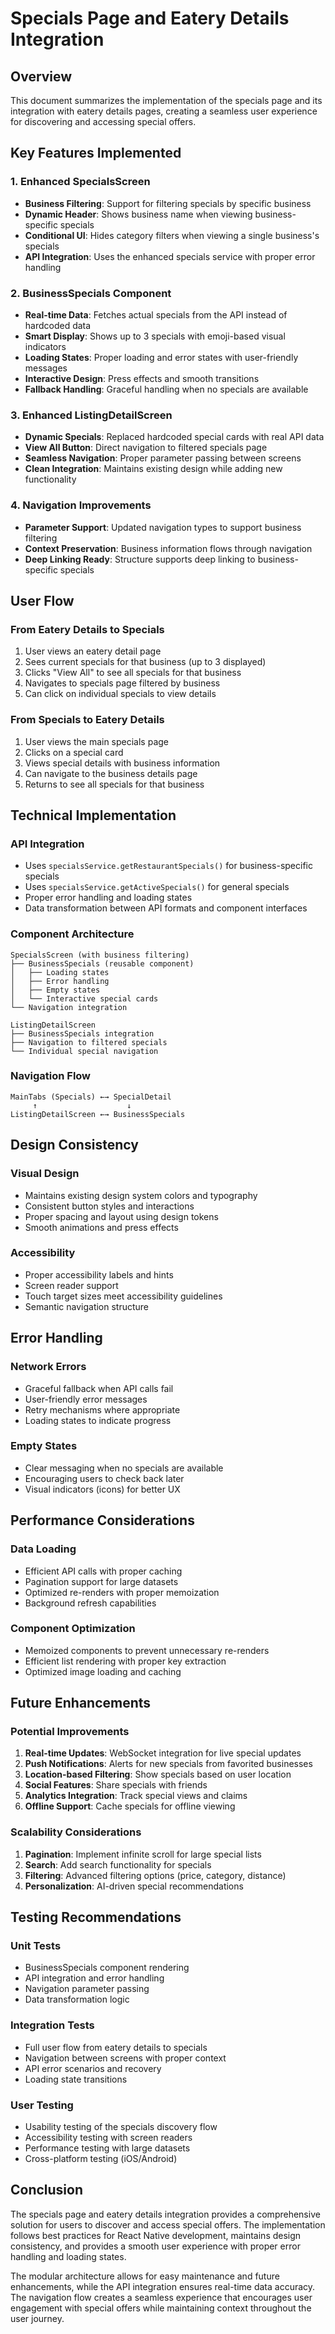 # Specials Page and Eatery Details Integration

## Overview
This document summarizes the implementation of the specials page and its integration with eatery details pages, creating a seamless user experience for discovering and accessing special offers.

## Key Features Implemented

### 1. Enhanced SpecialsScreen
- **Business Filtering**: Support for filtering specials by specific business
- **Dynamic Header**: Shows business name when viewing business-specific specials
- **Conditional UI**: Hides category filters when viewing a single business's specials
- **API Integration**: Uses the enhanced specials service with proper error handling

### 2. BusinessSpecials Component
- **Real-time Data**: Fetches actual specials from the API instead of hardcoded data
- **Smart Display**: Shows up to 3 specials with emoji-based visual indicators
- **Loading States**: Proper loading and error states with user-friendly messages
- **Interactive Design**: Press effects and smooth transitions
- **Fallback Handling**: Graceful handling when no specials are available

### 3. Enhanced ListingDetailScreen
- **Dynamic Specials**: Replaced hardcoded special cards with real API data
- **View All Button**: Direct navigation to filtered specials page
- **Seamless Navigation**: Proper parameter passing between screens
- **Clean Integration**: Maintains existing design while adding new functionality

### 4. Navigation Improvements
- **Parameter Support**: Updated navigation types to support business filtering
- **Context Preservation**: Business information flows through navigation
- **Deep Linking Ready**: Structure supports deep linking to business-specific specials

## User Flow

### From Eatery Details to Specials
1. User views an eatery detail page
2. Sees current specials for that business (up to 3 displayed)
3. Clicks "View All" to see all specials for that business
4. Navigates to specials page filtered by business
5. Can click on individual specials to view details

### From Specials to Eatery Details
1. User views the main specials page
2. Clicks on a special card
3. Views special details with business information
4. Can navigate to the business details page
5. Returns to see all specials for that business

## Technical Implementation

### API Integration
- Uses `specialsService.getRestaurantSpecials()` for business-specific specials
- Uses `specialsService.getActiveSpecials()` for general specials
- Proper error handling and loading states
- Data transformation between API formats and component interfaces

### Component Architecture
```
SpecialsScreen (with business filtering)
├── BusinessSpecials (reusable component)
│   ├── Loading states
│   ├── Error handling
│   ├── Empty states
│   └── Interactive special cards
└── Navigation integration

ListingDetailScreen
├── BusinessSpecials integration
├── Navigation to filtered specials
└── Individual special navigation
```

### Navigation Flow
```
MainTabs (Specials) ←→ SpecialDetail
     ↑                    ↓
ListingDetailScreen ←→ BusinessSpecials
```

## Design Consistency

### Visual Design
- Maintains existing design system colors and typography
- Consistent button styles and interactions
- Proper spacing and layout using design tokens
- Smooth animations and press effects

### Accessibility
- Proper accessibility labels and hints
- Screen reader support
- Touch target sizes meet accessibility guidelines
- Semantic navigation structure

## Error Handling

### Network Errors
- Graceful fallback when API calls fail
- User-friendly error messages
- Retry mechanisms where appropriate
- Loading states to indicate progress

### Empty States
- Clear messaging when no specials are available
- Encouraging users to check back later
- Visual indicators (icons) for better UX

## Performance Considerations

### Data Loading
- Efficient API calls with proper caching
- Pagination support for large datasets
- Optimized re-renders with proper memoization
- Background refresh capabilities

### Component Optimization
- Memoized components to prevent unnecessary re-renders
- Efficient list rendering with proper key extraction
- Optimized image loading and caching

## Future Enhancements

### Potential Improvements
1. **Real-time Updates**: WebSocket integration for live special updates
2. **Push Notifications**: Alerts for new specials from favorited businesses
3. **Location-based Filtering**: Show specials based on user location
4. **Social Features**: Share specials with friends
5. **Analytics Integration**: Track special views and claims
6. **Offline Support**: Cache specials for offline viewing

### Scalability Considerations
1. **Pagination**: Implement infinite scroll for large special lists
2. **Search**: Add search functionality for specials
3. **Filtering**: Advanced filtering options (price, category, distance)
4. **Personalization**: AI-driven special recommendations

## Testing Recommendations

### Unit Tests
- BusinessSpecials component rendering
- API integration and error handling
- Navigation parameter passing
- Data transformation logic

### Integration Tests
- Full user flow from eatery details to specials
- Navigation between screens with proper context
- API error scenarios and recovery
- Loading state transitions

### User Testing
- Usability testing of the specials discovery flow
- Accessibility testing with screen readers
- Performance testing with large datasets
- Cross-platform testing (iOS/Android)

## Conclusion

The specials page and eatery details integration provides a comprehensive solution for users to discover and access special offers. The implementation follows best practices for React Native development, maintains design consistency, and provides a smooth user experience with proper error handling and loading states.

The modular architecture allows for easy maintenance and future enhancements, while the API integration ensures real-time data accuracy. The navigation flow creates a seamless experience that encourages user engagement with special offers while maintaining context throughout the user journey.
